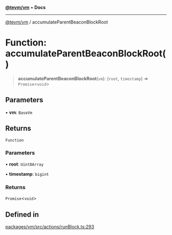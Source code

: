 [**@tevm/vm**](../README.md) • **Docs**

***

[@tevm/vm](../globals.md) / accumulateParentBeaconBlockRoot

# Function: accumulateParentBeaconBlockRoot()

> **accumulateParentBeaconBlockRoot**(`vm`): (`root`, `timestamp`) => `Promise`\<`void`\>

## Parameters

• **vm**: `BaseVm`

## Returns

`Function`

### Parameters

• **root**: `Uint8Array`

• **timestamp**: `bigint`

### Returns

`Promise`\<`void`\>

## Defined in

[packages/vm/src/actions/runBlock.ts:293](https://github.com/evmts/tevm-monorepo/blob/main/packages/vm/src/actions/runBlock.ts#L293)
